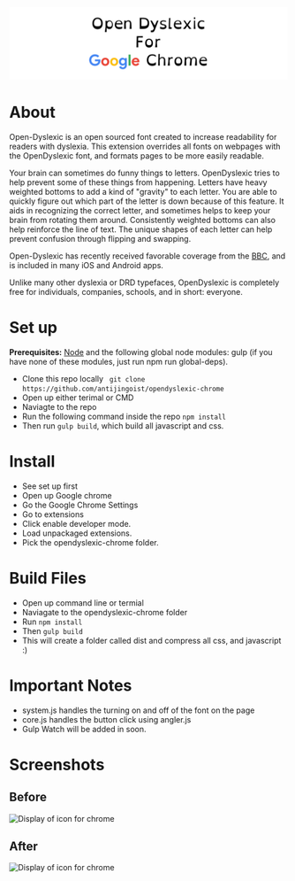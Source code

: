 
![alt text](.github/readme.png "OpenDyslexic")



# About 

Open-Dyslexic is an open sourced font created to increase readability for readers with dyslexia. This extension overrides all fonts on webpages with the OpenDyslexic font, and formats pages to be more easily readable. 

Your brain can sometimes do funny things to letters. OpenDyslexic tries to help prevent some of these things from happening. Letters have heavy weighted bottoms to add a kind of "gravity" to each letter. You are able to quickly figure out which part of the letter is down because of this feature. It aids in recognizing the correct letter, and sometimes helps to keep your brain from rotating them around. Consistently weighted bottoms can also help reinforce the line of text. The unique shapes of each letter can help prevent confusion through flipping and swapping.

Open-Dyslexic has recently received favorable coverage from the [BBC](http://bbc.com/news/technology-19734341), and is included in many iOS and Android apps. 

Unlike many other dyslexia or DRD typefaces, OpenDyslexic is completely free for individuals, companies, schools, and in short: everyone. 




# Set up

**Prerequisites:** [Node](http://nodejs.org/) and the following global node modules:  gulp (if you have none of these modules, just run npm run global-deps).
- Clone this repo locally ``` git clone  https://github.com/antijingoist/opendyslexic-chrome```
- Open up either terimal or CMD
- Naviagte to the repo 
- Run the following command inside the repo ```npm install```
- Then run ```gulp build```, which build all javascript and css.



# Install

- See set up first
- Open up Google chrome
- Go the Google Chrome Settings
- Go to extensions
- Click enable developer mode.
- Load unpackaged extensions.
- Pick the opendyslexic-chrome folder.


# Build Files

- Open up command line or termial
- Naviagate to the opendyslexic-chrome folder
- Run ```npm install ```
- Then ``` gulp build ```
- This will create a folder called dist and compress all css, and javascript :)


# Important Notes

- system.js handles the turning on and off of the font on the page
- core.js handles the button click using angler.js
- Gulp Watch will be added in soon.

# Screenshots

## Before

![Display of icon for chrome](assets/img/screenshot/chrome/before.png)

## After

![Display of icon for chrome](assets/img/screenshot/chrome/after.png)


